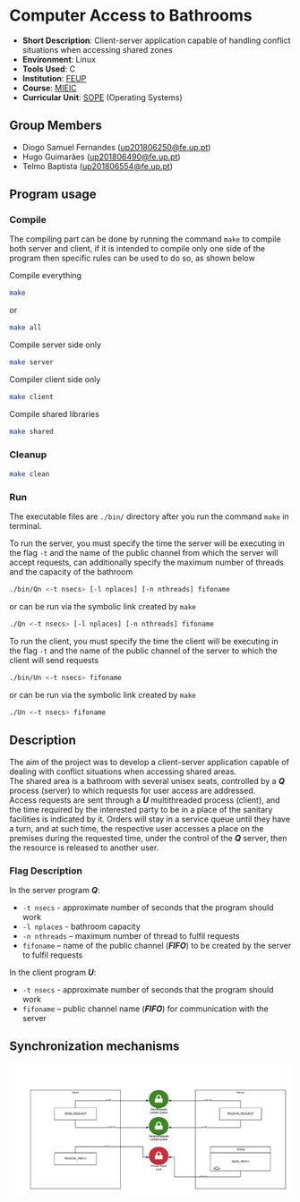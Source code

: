 # Computer Access to Bathrooms

- **Short Description**: Client-server application capable of handling conflict situations when accessing shared zones
- **Environment**: Linux
- **Tools Used**: C
- **Institution**: [FEUP](https://sigarra.up.pt/feup/en/web_page.Inicial)
- **Course**: [MIEIC](https://sigarra.up.pt/feup/en/cur_geral.cur_view?pv_curso_id=742&pv_ano_lectivo=2019)
- **Curricular Unit**: [SOPE](https://sigarra.up.pt/feup/en/ucurr_geral.ficha_uc_view?pv_ocorrencia_id=436440) (Operating Systems)

## Group Members
- Diogo Samuel Fernandes (up201806250@fe.up.pt)
- Hugo Guimarães (up201806490@fe.up.pt)
- Telmo Baptista (up201806554@fe.up.pt)

## Program usage

### Compile
The compiling part can be done by running the command `make` to compile both server and client, if it is intended to compile only one side of the program then specific rules can be used to do so, as shown below

Compile everything
```sh
make
```
or
```sh
make all
```

Compile server side only
```sh
make server
```

Compiler client side only
```sh
make client
```

Compile shared libraries
```sh
make shared
```

### Cleanup
```sh
make clean
```

### Run
The executable files are `./bin/` directory after you run the command `make` in terminal.

To run the server, you must specify the time the server will be executing in the flag `-t` and the name of the public channel from which the server will accept requests, can additionally specify the maximum number of threads and the capacity of the bathroom
```sh
./bin/Qn <-t nsecs> [-l nplaces] [-n nthreads] fifoname
```
or can be run via the symbolic link created by `make`
```sh
./Qn <-t nsecs> [-l nplaces] [-n nthreads] fifoname
```

To run the client, you must specify the time the client will be executing in the flag `-t` and the name of the public channel of the server to which the client will send requests
```sh
./bin/Un <-t nsecs> fifoname
```
or can be run via the symbolic link created by `make`
```sh
./Un <-t nsecs> fifoname
```

## Description
The aim of the project was to develop a client-server application capable of dealing with conflict situations when accessing shared areas.  
The shared area is a bathroom with several unisex seats, controlled by a ***Q*** process (server) to which requests for user access are addressed.  
Access requests are sent through a ***U*** multithreaded process (client), and the time required by the interested party to be in a place of the sanitary facilities is indicated by it. Orders will stay in a service queue until they have a turn, and at such time, the respective user accesses a place on the premises during the requested time, under the control of the ***Q*** server, then the resource is released to another user.

### Flag Description
In the server program ***Q***:
- `-t nsecs` - approximate number of seconds that the program should work
- `-l nplaces` - bathroom capacity
- `-n nthreads` – maximum number of thread to fulfil requests
- `fifoname` – name of the public channel (***FIFO***) to be created by the server to fulfil requests

In the client program ***U***:
- `-t nsecs` - approximate number of seconds that the program should work
- `fifoname` – public channel name (***FIFO***) for communication with the server

## Synchronization mechanisms

<img src="./images/sync_system.png" width="800px" align="center">

